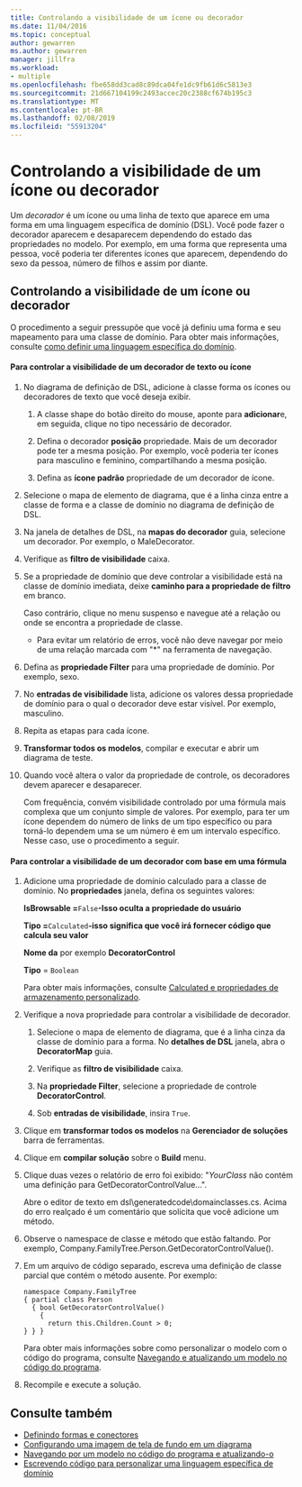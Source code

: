 ```yaml
---
title: Controlando a visibilidade de um ícone ou decorador
ms.date: 11/04/2016
ms.topic: conceptual
author: gewarren
ms.author: gewarren
manager: jillfra
ms.workload:
- multiple
ms.openlocfilehash: fbe658dd3cad8c89dca04fe1dc9fb61d6c5813e3
ms.sourcegitcommit: 21d667104199c2493accec20c2388cf674b195c3
ms.translationtype: MT
ms.contentlocale: pt-BR
ms.lasthandoff: 02/08/2019
ms.locfileid: "55913204"
---
```

# <a name="controlling-the-visibility-of-an-icon-or-decorator"></a>Controlando a visibilidade de um ícone ou decorador
Um *decorador* é um ícone ou uma linha de texto que aparece em uma forma em uma linguagem específica de domínio (DSL). Você pode fazer o decorador aparecem e desaparecem dependendo do estado das propriedades no modelo. Por exemplo, em uma forma que representa uma pessoa, você poderia ter diferentes ícones que aparecem, dependendo do sexo da pessoa, número de filhos e assim por diante.

## <a name="controlling-the-visibility-of-an-icon-or-decorator"></a>Controlando a visibilidade de um ícone ou decorador
 O procedimento a seguir pressupõe que você já definiu uma forma e seu mapeamento para uma classe de domínio. Para obter mais informações, consulte [como definir uma linguagem específica do domínio](../modeling/how-to-define-a-domain-specific-language.md).

#### <a name="to-control-the-visibility-of-an-icon-or-text-decorator"></a>Para controlar a visibilidade de um decorador de texto ou ícone

1. No diagrama de definição de DSL, adicione à classe forma os ícones ou decoradores de texto que você deseja exibir.

   1.  A classe shape do botão direito do mouse, aponte para **adicionar**e, em seguida, clique no tipo necessário de decorador.

   2.  Defina o decorador **posição** propriedade. Mais de um decorador pode ter a mesma posição. Por exemplo, você poderia ter ícones para masculino e feminino, compartilhando a mesma posição.

   3.  Defina as **ícone padrão** propriedade de um decorador de ícone.

2. Selecione o mapa de elemento de diagrama, que é a linha cinza entre a classe de forma e a classe de domínio no diagrama de definição de DSL.

3. Na janela de detalhes de DSL, na **mapas do decorador** guia, selecione um decorador. Por exemplo, o MaleDecorator.

4. Verifique as **filtro de visibilidade** caixa.

5. Se a propriedade de domínio que deve controlar a visibilidade está na classe de domínio imediata, deixe **caminho para a propriedade de filtro** em branco.

    Caso contrário, clique no menu suspenso e navegue até a relação ou onde se encontra a propriedade de classe.

   -   Para evitar um relatório de erros, você não deve navegar por meio de uma relação marcada com "*" na ferramenta de navegação.

6. Defina as **propriedade Filter** para uma propriedade de domínio. Por exemplo, sexo.

7. No **entradas de visibilidade** lista, adicione os valores dessa propriedade de domínio para o qual o decorador deve estar visível. Por exemplo, masculino.

8. Repita as etapas para cada ícone.

9. **Transformar todos os modelos**, compilar e executar e abrir um diagrama de teste.

10. Quando você altera o valor da propriedade de controle, os decoradores devem aparecer e desaparecer.

    Com frequência, convém visibilidade controlado por uma fórmula mais complexa que um conjunto simple de valores. Por exemplo, para ter um ícone dependem do número de links de um tipo específico ou para torná-lo dependem uma se um número é em um intervalo específico. Nesse caso, use o procedimento a seguir.

#### <a name="to-control-the-visibility-of-a-decorator-based-on-a-formula"></a>Para controlar a visibilidade de um decorador com base em uma fórmula

1.  Adicione uma propriedade de domínio calculado para a classe de domínio. No **propriedades** janela, defina os seguintes valores:

     **IsBrowsable =**`False`**-Isso oculta a propriedade do usuário**

     **Tipo =**`Calculated`**-isso significa que você irá fornecer código que calcula seu valor**

     **Nome da** por exemplo **DecoratorControl**

     **Tipo** = `Boolean`

     Para obter mais informações, consulte [Calculated e propriedades de armazenamento personalizado](../modeling/calculated-and-custom-storage-properties.md).

2.  Verifique a nova propriedade para controlar a visibilidade de decorador.

    1.  Selecione o mapa de elemento de diagrama, que é a linha cinza da classe de domínio para a forma. No **detalhes de DSL** janela, abra o **DecoratorMap** guia.

    2.  Verifique as **filtro de visibilidade** caixa.

    3.  Na **propriedade Filter**, selecione a propriedade de controle **DecoratorControl**.

    4.  Sob **entradas de visibilidade**, insira `True`.

3.  Clique em **transformar todos os modelos** na **Gerenciador de soluções** barra de ferramentas.

4.  Clique em **compilar solução** sobre o **Build** menu.

5.  Clique duas vezes o relatório de erro foi exibido: "*YourClass* não contém uma definição para GetDecoratorControlValue...".

     Abre o editor de texto em dsl\generatedcode\domainclasses.cs. Acima do erro realçado é um comentário que solicita que você adicione um método.

6.  Observe o namespace de classe e método que estão faltando.  Por exemplo, Company.FamilyTree.Person.GetDecoratorControlValue().

7.  Em um arquivo de código separado, escreva uma definição de classe parcial que contém o método ausente. Por exemplo:

    ```
    namespace Company.FamilyTree
    { partial class Person
      { bool GetDecoratorControlValue()
        {
          return this.Children.Count > 0;
    } } }
    ```

     Para obter mais informações sobre como personalizar o modelo com o código do programa, consulte [Navegando e atualizando um modelo no código do programa](../modeling/navigating-and-updating-a-model-in-program-code.md).

8.  Recompile e execute a solução.

## <a name="see-also"></a>Consulte também

- [Definindo formas e conectores](../modeling/defining-shapes-and-connectors.md)
- [Configurando uma imagem de tela de fundo em um diagrama](../modeling/setting-a-background-image-on-a-diagram.md)
- [Navegando por um modelo no código do programa e atualizando-o](../modeling/navigating-and-updating-a-model-in-program-code.md)
- [Escrevendo código para personalizar uma linguagem específica de domínio](../modeling/writing-code-to-customise-a-domain-specific-language.md)